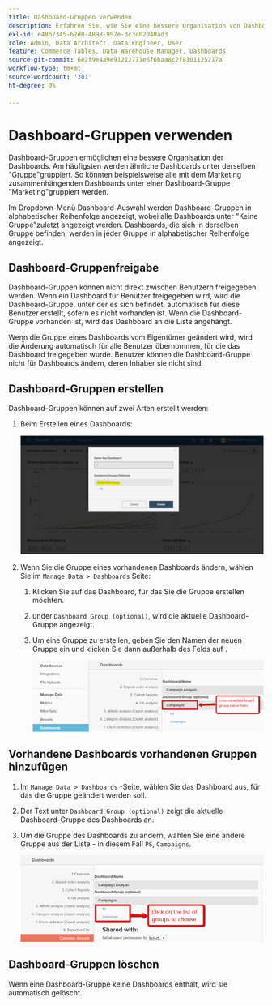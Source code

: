 ```yaml
---
title: Dashboard-Gruppen verwenden
description: Erfahren Sie, wie Sie eine bessere Organisation von Dashboards ermöglichen.
exl-id: e48b7345-62d0-4898-997e-3c3c02040ad3
role: Admin, Data Architect, Data Engineer, User
feature: Commerce Tables, Data Warehouse Manager, Dashboards
source-git-commit: 6e2f9e4a9e91212771e6f6baa8c2f8101125217a
workflow-type: tm+mt
source-wordcount: '301'
ht-degree: 0%

---
```


# Dashboard-Gruppen verwenden

Dashboard-Gruppen ermöglichen eine bessere Organisation der Dashboards. Am häufigsten werden ähnliche Dashboards unter derselben &quot;Gruppe&quot;gruppiert. So könnten beispielsweise alle mit dem Marketing zusammenhängenden Dashboards unter einer Dashboard-Gruppe &quot;Marketing&quot;gruppiert werden.

Im Dropdown-Menü Dashboard-Auswahl werden Dashboard-Gruppen in alphabetischer Reihenfolge angezeigt, wobei alle Dashboards unter &quot;Keine Gruppe&quot;zuletzt angezeigt werden. Dashboards, die sich in derselben Gruppe befinden, werden in jeder Gruppe in alphabetischer Reihenfolge angezeigt.

## Dashboard-Gruppenfreigabe

Dashboard-Gruppen können nicht direkt zwischen Benutzern freigegeben werden. Wenn ein Dashboard für Benutzer freigegeben wird, wird die Dashboard-Gruppe, unter der es sich befindet, automatisch für diese Benutzer erstellt, sofern es nicht vorhanden ist. Wenn die Dashboard-Gruppe vorhanden ist, wird das Dashboard an die Liste angehängt.

Wenn die Gruppe eines Dashboards vom Eigentümer geändert wird, wird die Änderung automatisch für alle Benutzer übernommen, für die das Dashboard freigegeben wurde. Benutzer können die Dashboard-Gruppe nicht für Dashboards ändern, deren Inhaber sie nicht sind.

## Dashboard-Gruppen erstellen

Dashboard-Gruppen können auf zwei Arten erstellt werden:

1. Beim Erstellen eines Dashboards:

   ![Dashboard-Gruppe erstellen](../../assets/create-dashboard-groups-new-dashboard.png)

1. Wenn Sie die Gruppe eines vorhandenen Dashboards ändern, wählen Sie im `Manage Data > Dashboards` Seite:

   1. Klicken Sie auf das Dashboard, für das Sie die Gruppe erstellen möchten.

   1. under `Dashboard Group (optional)`, wird die aktuelle Dashboard-Gruppe angezeigt.

   1. Um eine Gruppe zu erstellen, geben Sie den Namen der neuen Gruppe ein und klicken Sie dann außerhalb des Felds auf .

      ![Dashboard-Gruppe erstellen](../../assets/create-dashboard-groups-existing-dashboard.png)

## Vorhandene Dashboards vorhandenen Gruppen hinzufügen

1. Im `Manage Data > Dashboards` -Seite, wählen Sie das Dashboard aus, für das die Gruppe geändert werden soll.

1. Der Text unter `Dashboard Group (optional)` zeigt die aktuelle Dashboard-Gruppe des Dashboards an.

1. Um die Gruppe des Dashboards zu ändern, wählen Sie eine andere Gruppe aus der Liste - in diesem Fall `PS`, `Campaigns`.

   ![Gruppen-Dashboard ändern](../../assets/add-existing-dashboard-existing-group.png)

## Dashboard-Gruppen löschen

Wenn eine Dashboard-Gruppe keine Dashboards enthält, wird sie automatisch gelöscht.

